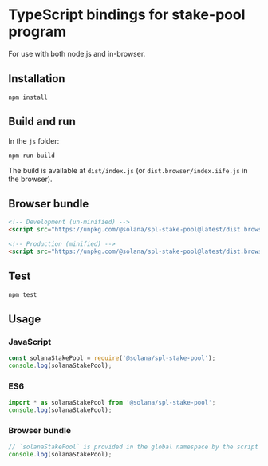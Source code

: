 # TypeScript bindings for stake-pool program

For use with both node.js and in-browser.

## Installation

```
npm install
```

## Build and run 

In the `js` folder:

```
npm run build
```

The build is available at `dist/index.js` (or `dist.browser/index.iife.js` in the browser).

## Browser bundle
```html
<!-- Development (un-minified) -->
<script src="https://unpkg.com/@solana/spl-stake-pool@latest/dist.browser/index.iife.js"></script>

<!-- Production (minified) -->
<script src="https://unpkg.com/@solana/spl-stake-pool@latest/dist.browser/index.iife.min.js"></script>
```

## Test

```
npm test
```

## Usage

### JavaScript
```javascript
const solanaStakePool = require('@solana/spl-stake-pool');
console.log(solanaStakePool);
```

### ES6
```javascript
import * as solanaStakePool from '@solana/spl-stake-pool';
console.log(solanaStakePool);
```

### Browser bundle
```javascript
// `solanaStakePool` is provided in the global namespace by the script bundle.
console.log(solanaStakePool);
```
